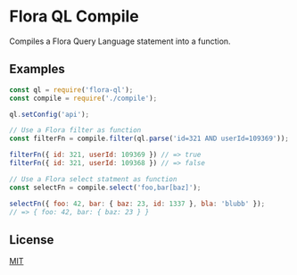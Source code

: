 Flora QL Compile
================

Compiles a Flora Query Language statement into a function.

Examples
--------

```js
const ql = require('flora-ql');
const compile = require('./compile');

ql.setConfig('api');

// Use a Flora filter as function
const filterFn = compile.filter(ql.parse('id=321 AND userId=109369'));

filterFn({ id: 321, userId: 109369 }) // => true
filterFn({ id: 321, userId: 109368 }) // => false

// Use a Flora select statment as function
const selectFn = compile.select('foo,bar[baz]');

selectFn({ foo: 42, bar: { baz: 23, id: 1337 }, bla: 'blubb' });
// => { foo: 42, bar: { baz: 23 } }
```

License
-------

[MIT](LICENSE)
